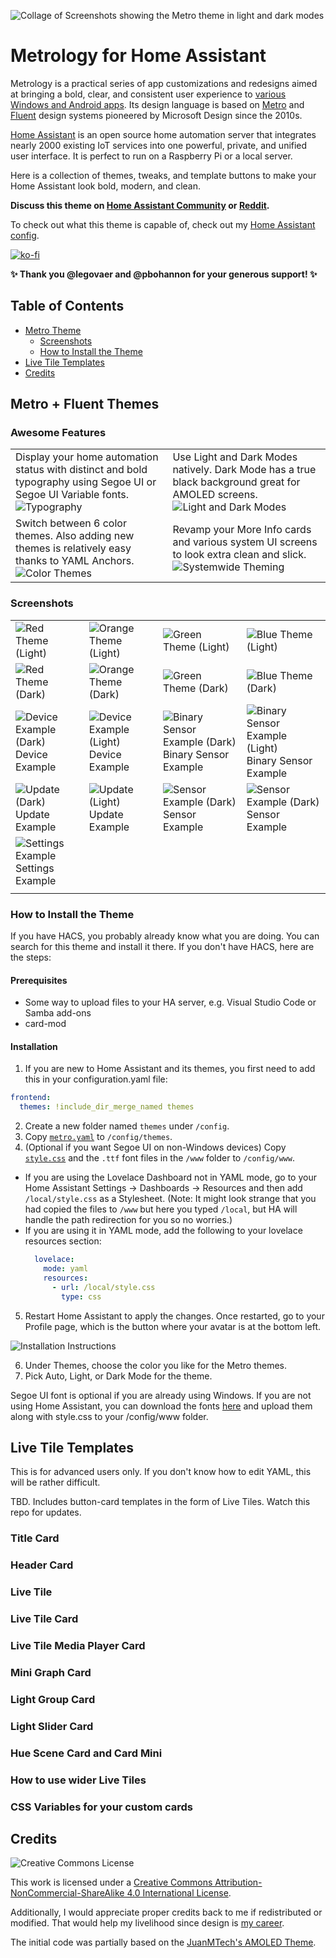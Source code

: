 ![Collage of Screenshots showing the Metro theme in light and dark modes](https://user-images.githubusercontent.com/4341881/177691320-80597b03-cbac-434e-8242-7101cf80c6d0.png)

# Metrology for Home Assistant

Metrology is a practical series of app customizations and redesigns aimed at bringing a bold, clear, and consistent user experience to [various Windows and Android apps](https://github.com/Madelena?tab=repositories&q=Metrology). Its design language is based on [Metro](https://en.wikipedia.org/wiki/Metro_(design_language)) and [Fluent](https://www.microsoft.com/design/fluent/) design systems pioneered by Microsoft Design since the 2010s.

[Home Assistant](https://www.home-assistant.io/) is an open source home automation server that integrates nearly 2000 existing IoT services into one powerful, private, and unified user interface. It is perfect to run on a Raspberry Pi or a local server.

Here is a collection of themes, tweaks, and template buttons to make your Home Assistant look bold, modern, and clean.

**Discuss this theme on [Home Assistant Community](https://community.home-assistant.io/t/metrology-metro-fluent-windows-themes-for-home-assistant/419530) or [Reddit](https://www.reddit.com/r/homeassistant/comments/ui1uga/theme_metrology_metro_fluent_windows_themes_for/).**

To check out what this theme is capable of, check out my [Home Assistant config](https://github.com/Madelena/hass-config-public).

[![ko-fi](https://ko-fi.com/img/githubbutton_sm.svg)](https://ko-fi.com/madelena)

**✨ Thank you @legovaer and @pbohannon for your generous support! ✨**

## Table of Contents

- [Metro Theme](#metro-theme)
  - [Screenshots](#screenshots)
  - [How to Install the Theme](#how-to-install-the-theme)
- [Live Tile Templates](#live-tile-templates)
- [Credits](#credits)

## Metro + Fluent Themes

### Awesome Features

<table>
  <tr width="50%">
    <td>Display your home automation status with distinct and bold typography using Segoe UI or Segoe UI Variable fonts. <img alt="Typography" src="https://user-images.githubusercontent.com/4341881/177691335-311cec05-ee60-4937-a70c-d1b313609da5.png"/></td>
    <td>Use Light and Dark Modes natively. Dark Mode has a true black background great for AMOLED screens. <img alt="Light and Dark Modes" src="https://user-images.githubusercontent.com/4341881/177691336-ba4a0aa4-daff-44af-8ed5-9661367e460b.png"/></td>
  </tr>
  <tr width="50%">
    <td>Switch between 6 color themes. Also adding new themes is relatively easy thanks to YAML Anchors. <img alt="Color Themes" src="https://user-images.githubusercontent.com/4341881/177691338-82039962-61a9-4b4a-a366-5ae90d932c2f.png"/></td>
    <td>Revamp your More Info cards and various system UI screens to look extra clean and slick. <img alt="Systemwide Theming" src="https://user-images.githubusercontent.com/4341881/177691339-a91d58bf-dc01-4f1e-b35f-7478b4dafe61.png"/></td>
  </tr>
</table>

### Screenshots

|   |   |   |   |
|--- | --- | ---| ---|
| ![Red Theme (Light)](https://user-images.githubusercontent.com/4341881/177691313-4f6bf40d-9a05-4636-b08f-d59ca16cc42e.png) | ![Orange Theme (Light)](https://user-images.githubusercontent.com/4341881/177691311-ffab9423-6173-4165-ba28-c5ddacf1a347.png) | ![Green Theme (Light)](https://user-images.githubusercontent.com/4341881/177691308-e4515097-e21b-4b51-a7dd-abf07e2a4f30.png) | ![Blue Theme (Light)](https://user-images.githubusercontent.com/4341881/177691303-925e09ef-36df-46cc-9adb-947498371356.png) |
| ![Red Theme (Dark)](https://user-images.githubusercontent.com/4341881/177691313-4f6bf40d-9a05-4636-b08f-d59ca16cc42e.png) | ![Orange Theme (Dark)](https://user-images.githubusercontent.com/4341881/177691310-ad00da0a-ff8d-425b-8745-f9daab17b7ee.png) | ![Green Theme (Dark)](https://user-images.githubusercontent.com/4341881/177691307-5c214876-20e7-4126-92a9-d919ab4f6e26.png) | ![Blue Theme (Dark)](https://user-images.githubusercontent.com/4341881/177691302-43771ae0-4ca2-4147-8df8-844f884caddb.png) |
| ![Device Example (Dark)](https://user-images.githubusercontent.com/4341881/177691318-db533182-101d-466d-9252-8fff32ac3fad.png) Device Example | ![Device Example (Light)](https://user-images.githubusercontent.com/4341881/177691319-96d9bcf7-f1cc-44c6-8801-0686d7d8b328.png) Device Example | ![Binary Sensor Example (Dark)](https://user-images.githubusercontent.com/4341881/177691322-9b8cb693-94b1-48a6-8a2b-fe9350e31100.png) Binary Sensor Example | ![Binary Sensor Example (Light)](https://user-images.githubusercontent.com/4341881/177691323-4470bda0-0946-413e-bfbd-90ebadebdd67.png) Binary Sensor Example | 
| ![Update (Dark)](https://user-images.githubusercontent.com/4341881/177691330-ff03bd31-1985-43a5-ac56-74c703eb7a46.png) Update Example | ![Update (Light)](https://user-images.githubusercontent.com/4341881/177691331-7de1aa64-9f41-463e-a063-ccfdcea7beed.png) Update Example | ![Sensor Example (Dark)](https://user-images.githubusercontent.com/4341881/177691327-92fdad19-b4f9-46bd-979b-188790ca0f9e.png) Sensor Example | ![Sensor Example (Dark)](https://user-images.githubusercontent.com/4341881/177691329-5022abd5-442d-406d-8332-99a3937a880c.png) Sensor Example | 
| ![Settings Example](https://user-images.githubusercontent.com/4341881/177691332-3b69d8d9-d85d-4506-8e11-6404c9451d8d.png) Settings Example | | | |
| | | |

### How to Install the Theme

If you have HACS, you probably already know what you are doing. You can search for this theme and install it there. If you don't have HACS, here are the steps:

#### Prerequisites

- Some way to upload files to your HA server, e.g. Visual Studio Code or Samba add-ons
- card-mod

#### Installation

1. If you are new to Home Assistant and its themes, you first need to add this in your configuration.yaml file:
  ```yaml
  frontend:
    themes: !include_dir_merge_named themes
  ```
2. Create a new folder named `themes` under `/config`.
3. Copy [`metro.yaml`](/themes/metro.yaml) to `/config/themes`.
4. (Optional if you want Segoe UI on non-Windows devices) Copy [`style.css`](/www) and the `.ttf` font files in the `/www` folder to `/config/www`.
  - If you are using the Lovelace Dashboard not in YAML mode, go to your Home Assistant Settings -> Dashboards -> Resources and then add `/local/style.css` as a Stylesheet.
    (Note: It might look strange that you had copied the files to `/www` but here you typed `/local`, but HA will handle the path redirection for you so no worries.)
  - If you are using it in YAML mode, add the following to your lovelace resources section:
    ```yaml
      lovelace:
        mode: yaml
        resources:
          - url: /local/style.css
            type: css
    ```
5. Restart Home Assistant to apply the changes. Once restarted, go to your Profile page, which is the button where your avatar is at the bottom left.

![Installation Instructions](https://user-images.githubusercontent.com/4341881/177691334-56654b34-b594-4f60-a606-f56ea1591397.png)

6. Under Themes, choose the color you like for the Metro themes.
7. Pick Auto, Light, or Dark Mode for the theme.

Segoe UI font is optional if you are already using Windows. If you are not using Home Assistant, you can download the fonts [here](https://docs.microsoft.com/en-us/windows/apps/design/downloads/#fonts) and upload them along with style.css to your /config/www folder.

## Live Tile Templates

This is for advanced users only. If you don't know how to edit YAML, this will be rather difficult.

TBD. Includes button-card templates in the form of Live Tiles. Watch this repo for updates.

### Title Card


### Header Card


### Live Tile


### Live Tile Card


### Live Tile Media Player Card


### Mini Graph Card


### Light Group Card


### Light Slider Card


### Hue Scene Card and Card Mini


### How to use wider Live Tiles


### CSS Variables for your custom cards





## Credits

![Creative Commons License](https://i.creativecommons.org/l/by-nc-sa/4.0/88x31.png)

This work is licensed under a [Creative Commons Attribution-NonCommercial-ShareAlike 4.0 International License](http://creativecommons.org/licenses/by-nc-sa/4.0/).

Additionally, I would appreciate proper credits back to me if redistributed or modified. That would help my livelihood since design is [my career](https://MadelenaMak.com).

The initial code was partially based on the [JuanMTech's AMOLED Theme](https://community.home-assistant.io/t/amoled-blue-theme-juanmtech/164458).
